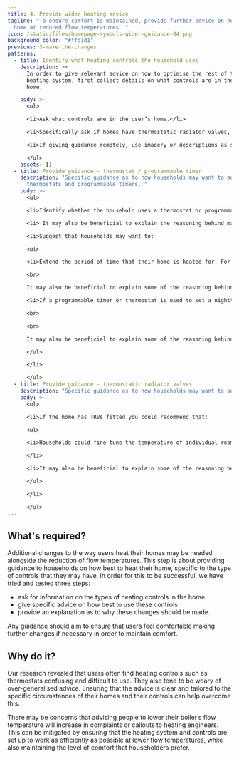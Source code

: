 ```yaml
---
title: 4. Provide wider heating advice
tagline: "To ensure comfort is maintained, provide further advice on heating the
  home at reduced flow temperatures. "
icon: /static/files/homepage-symbols-wider-guidance-04.png
background_color: "#ffd1d1"
previous: 3-make-the-changes
patterns:
  - title: Identify what heating controls the household uses
    description: >+
      In order to give relevant advice on how to optimise the rest of the
      heating system, first collect details on what controls are in the user’s
      home. 

    body: >-
      <ul>

      <li>Ask what controls are in the user’s home.</li>

      <li>Specifically ask if homes have thermostatic radiator valves, a programmable timer or a thermostat.</li>

      <li>If giving guidance remotely, use imagery or descriptions as some users may not be sure what controls they have in the home. </li>

      </ul>
    assets: []
  - title: Provide guidance - thermostat / programmable timer
    description: "Specific guidance as to how households may want to adjust their
      thermostats and programmable timers. "
    body: >-
      <ul>

      <li>Identify whether the household uses a thermostat or programmable thermostat and timer. </li>

      <li> It may also be beneficial to explain the reasoning behind making changes to their thermostat or timer. </li>

      <li>Suggest that households may want to:

      <ul>

      <li>Extend the period of time that their home is heated for. For example, if their heating switches off at night, they should try setting the heating to come on a little earlier than usual.<br>

      <br>

      It may also be beneficial to explain some of the reasoning behind this, for example - “By slightly extending the period of time that your heating is on for you are allowing for a more gradual warm-up time. As your boiler should now be running more efficiently it should not increase your bills.”</li>

      <li>If a programmable timer or thermostat is used to set a nighttime and daytime temperature, the gap between the daytime and nighttime temperature may need to be reduced. For example, the nighttime temperature may need to be increased by 1 degree. The same principle could be used when people are out of the house during the day.

      <br>

      <br>

      It may also be beneficial to explain some of the reasoning behind this, for example, - “By reducing the gap between the night time and the day time temperature you are ensuring that the boiler doesn't have to work too hard to reach a comfortable temperature in the morning. This will help it maintain its efficiency. ”</li>

      </ul>

      </li>

      </ul>
  - title: Provide guidance - thermostatic radiator valves
    description: "Specific guidance as to how households may want to adjust their TRVs. "
    body: >-
      <ul>

      <li>If the home has TRVs fitted you could recommend that:

      <ul>

      <li>Households could fine-tune the temperature of individual rooms with their radiator valves. As the flow temperature is lower it may be best to heat all the rooms in a home evenly, so it may be beneficial to open all of the radiator valves. If some rooms are feeling a little colder, users could turn up the radiator valve in that room. If other rooms are too warm, they could turn it down.

      </li>

      <li>It may also be beneficial to explain some of the reasoning behind this, for example, “Opening these radiator valves will ensure that your radiators remain on until a comfortable temperature has been reached. It should also ensure that your boiler is running as efficiently as possible, as the water returning to your boiler will be cooler.”</li>

      </ul>

      </li>

      </ul>
---
```

## What's required?

Additional changes to the way users heat their homes may be needed alongside the reduction of flow temperatures. This step is about providing guidance to households on how best to heat their home, specific to the type of controls that they may have. In order for this to be successful, we have tried and tested three steps: 

* ask for information on the types of heating controls in the home
* give specific advice on how best to use these controls
* provide an explanation as to why these changes should be made. 

Any guidance should aim to ensure that users feel comfortable making further changes if necessary in order to maintain comfort.



## Why do it?

Our research revealed that users often find heating controls such as thermostats confusing and difficult to use. They also tend to be weary of over-generalised advice. Ensuring that the advice is clear and tailored to the specific circumstances of their homes and their controls can help overcome this.

There may be concerns that advising people to lower their boiler’s flow temperature will increase in complaints or callouts to heating engineers. This can be mitigated by ensuring that the heating system and controls are set up to work as efficiently as possible at lower flow temperatures, while also maintaining the level of comfort that householders prefer.